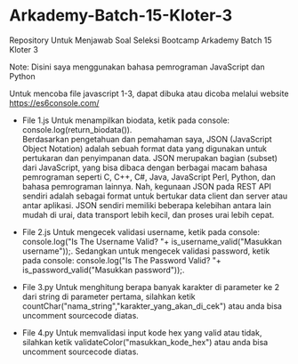 # Arkademy-Batch-15-Kloter-3
Repository Untuk Menjawab Soal Seleksi Bootcamp Arkademy Batch 15 Kloter 3

Note: Disini saya menggunakan bahasa pemrograman JavaScript dan Python

Untuk mencoba file javascript 1-3, dapat dibuka atau dicoba melalui website https://es6console.com/

- File 1.js Untuk menampilkan biodata, ketik pada console: console.log(return_biodata()).                                                  
Berdasarkan pengetahuan dan pemahaman saya, JSON (JavaScript Object Notation) adalah sebuah format data yang digunakan untuk pertukaran dan penyimpanan data. JSON merupakan bagian (subset) dari JavaScript, yang bisa dibaca dengan berbagai macam bahasa pemrograman seperti C, C++, C#, Java, JavaScript Perl, Python, dan bahasa pemrograman lainnya. Nah, kegunaan JSON pada REST API sendiri adalah sebagai format untuk bertukar data client dan server atau antar aplikasi. JSON sendiri memiliki beberapa kelebihan antara lain mudah di urai, data transport lebih kecil, dan proses urai lebih cepat.

- File 2.js Untuk mengecek validasi username, ketik pada console: console.log("Is The Username Valid? "+ is_username_valid("Masukkan username"));. Sedangkan untuk mengecek validasi password, ketik pada console: console.log("Is The Password Valid? "+ is_password_valid("Masukkan password"));.

- File 3.py Untuk menghitung berapa banyak karakter di parameter ke 2 dari string di parameter pertama, silahkan ketik countChar("nama_string","karakter_yang_akan_di_cek") atau anda bisa uncomment sourcecode diatas.

- File 4.py Untuk memvalidasi input kode hex yang valid atau tidak, silahkan ketik validateColor("masukkan_kode_hex") atau anda bisa uncomment sourcecode diatas.
